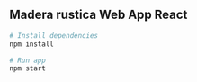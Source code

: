 ## Madera rustica Web App React

```bash
# Install dependencies
npm install

# Run app
npm start
```
